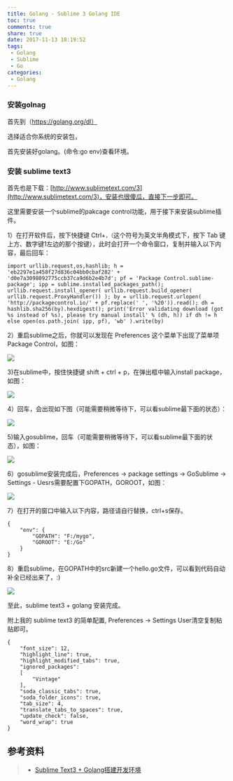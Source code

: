 ```yaml
---
title: Golang - Sublime 3 Golang IDE
toc: true
comments: true
share: true
date: 2017-11-13 18:19:52
tags:
 - Golang
 - Sublime
 - Go
categories:
 - Golang
---
```


### 安装golnag

首先到（https://golang.org/dl）

选择适合你系统的安装包，

首先安装好golang。(命令:go env)查看环境。<!-- more -->


### 安装 sublime text3

首先也是下载：[http://www.sublimetext.com/3](http://www.sublimetext.com/3)，安装也很傻瓜，直接下一步即可。


 这里需要安装一个sublime的pakcage control功能，用于接下来安装sublime插件。

1）在打开软件后，按下快捷键 Ctrl+`，（`这个符号为英文半角模式下，按下 Tab 键上方、数字键1左边的那个按键），此时会打开一个命令窗口，复制并输入以下内容，最后回车：


```
import urllib.request,os,hashlib; h = 'eb2297e1a458f27d836c04bb0cbaf282' + 'd0e7a3098092775ccb37ca9d6b2e4b7d'; pf = 'Package Control.sublime-package'; ipp = sublime.installed_packages_path(); urllib.request.install_opener( urllib.request.build_opener( urllib.request.ProxyHandler()) ); by = urllib.request.urlopen( 'http://packagecontrol.io/' + pf.replace(' ', '%20')).read(); dh = hashlib.sha256(by).hexdigest(); print('Error validating download (got %s instead of %s), please try manual install' % (dh, h)) if dh != h else open(os.path.join( ipp, pf), 'wb' ).write(by)
```


2）重启sublime之后，你就可以发现在 Preferences 这个菜单下出现了菜单项 Package Control，如图：

![](http://static.golangtab.com/images/2017-10/1432355012.png)

3)在sublime中，按住快捷键 shift + ctrl + p，在弹出框中输入install package，如图：

![](http://static.golangtab.com/images/2017-10/1432353394.png)

4）回车，会出现如下图（可能需要稍微等待下，可以看sublime最下面的状态）：

![](http://static.golangtab.com/images/2017-10/1432353546.png)

5)输入gosublime，回车（可能需要稍微等待下，可以看sublime最下面的状态），如图：

![](http://static.golangtab.com/images/2017-10/1432353719.png)

6）gosublime安装完成后，Preferences -> package settings -> GoSublime -> Settings - Uesrs需要配置下GOPATH，GOROOT，如图：

![](http://static.golangtab.com/images/2017-10/1432354244.png)

7）在打开的窗口中输入以下内容，路径请自行替换，ctrl+s保存。

```
{
    "env": {
        "GOPATH": "F:/mygo",
        "GOROOT": "E:/Go"
    }
}
```

8）重启sublime，在GOPATH中的src新建一个hello.go文件，可以看到代码自动补全已经出来了，:)

![](http://static.golangtab.com/images/2017-10/1432354894.png)

至此，sublime text3 + golang 安装完成。



附上我的 sublime text3 的简单配置, Preferences -> Settings User清空复制粘贴即可。
```
{
    "font_size": 12,
    "highlight_line": true,
    "highlight_modified_tabs": true,
    "ignored_packages":
    [
        "Vintage"
    ],
    "soda_classic_tabs": true,
    "soda_folder_icons": true,
    "tab_size": 4,
    "translate_tabs_to_spaces": true,
    "update_check": false,
    "word_wrap": true
}
```

## 参考资料
> - [Sublime Text3 + Golang搭建开发环境](https://studygolang.com/articles/4454)
